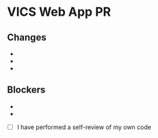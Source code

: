 # VICS Web App PR

## Changes

-
-
-

## Blockers

-
-

- [ ] I have performed a self-review of my own code
